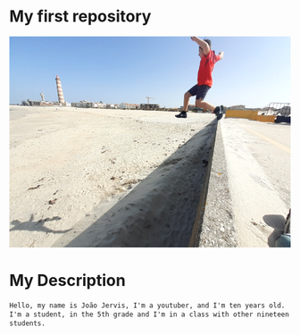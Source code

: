 # My first repository

![](salto_radical_foto.png)

# My Description
    Hello, my name is João Jervis, I'm a youtuber, and I'm ten years old. 
    I'm a student, in the 5th grade and I'm in a class with other nineteen students.
